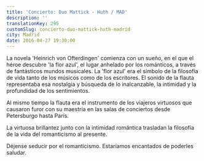 ```yaml
---
title: 'Concierto: Duo Mattick - Huth / MAD'
description: ''
translationKey: 295
customSlug: concierto-duo-mattick-huth-madrid
city: Madrid
date: 2016-04-27 19:30:00
---
```


La novela 'Heinrich von Ofterdingen' comienza con un sueño, en el que el héroe descubre 'la flor azul', el lugar anhelado por los románticos, a través de fantásticos mundos musicales. La 'flor azul' era el símbolo de la filosofía de vida tanto de los músicos como de los escritores. El sonido de la flauta representaba esa nostalgia y búsqueda de lo inalcanzable, la intimidad y la profundidad de los sentimientos.

Al mismo tiempo la flauta era el instrumento de los viajeros virtuosos que causaron furor con su maestría en las salas de conciertos desde Petersburgo hasta París.

La virtuosa brillantez junto con la intimidad romántica trasladan la filosofía de la vida del romanticismo al presente.

Déjense seducir por el romanticismo. Estaríamos encantados de poderles saludar.
